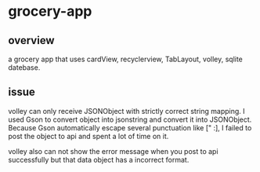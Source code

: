 # grocery-app

## overview
a grocery app that uses cardView, recyclerview, TabLayout, volley, sqlite datebase. 

## issue 
volley can only receive JSONObject with strictly correct string mapping. I used Gson to convert object into jsonstring and convert it into JSONObject. Because Gson automatically escape several punctuation like [" :], I failed to post the object to api and spent a lot of time on it.

volley also can not show the error message when you post to api successfully but that data object has a incorrect format.


